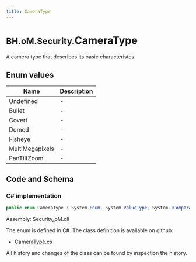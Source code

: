 ```yaml
---
title: CameraType
---
```


# <small>BH.oM.Security.</small>**CameraType**

A camera type that describes its basic characteristcs.

## Enum values

| Name            | Description                                                    |
|-----------------|----------------------------------------------------------------|
| Undefined |  -  |
| Bullet |  -  |
| Covert |  -  |
| Domed |  -  |
| Fisheye |  -  |
| MultiMegapixels |  -  |
| PanTiltZoom |  -  |


## Code and Schema

### C# implementation

``` C# title="C#"
public enum CameraType : System.Enum, System.ValueType, System.IComparable, System.ISpanFormattable, System.IFormattable, System.IConvertible
```

Assembly: Security_oM.dll

The enum is defined in C#. The class definition is available on github:

- [CameraType.cs](https://github.com/BHoM/BHoM/blob/develop/Security_oM/Enums\CameraType.cs)

All history and changes of the class can be found by inspection the history.
